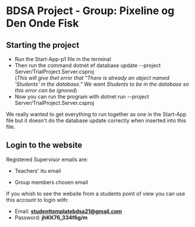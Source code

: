 # BDSA Project - Group: Pixeline og Den Onde Fisk

## Starting the project

- Run the Start-App-p1 file in the terminal
- Then run the command dotnet ef database update --project Server/TrialProject.Server.csproj <br /> (*This will give thet error that "There is already an object named 'Students' in the database." We want Students to be in the database so this error can be ignored*)
- Now you can run the program with dotnet run --project Server/TrialProject.Server.csproj

We really wanted to get everything to run together as one in the Start-App file but it doesn't do the database update correctly when inserted into this file.

## Login to the website

Registered Supervisor emails are:

- Teachers' itu email

- Group members chosen email

If you whish to see the website from a students point of view you can use this account to login with:

- Email: **studenttemplatebdsa21@gmail.com**
- Password: **jhKK76_334f6g/m**
